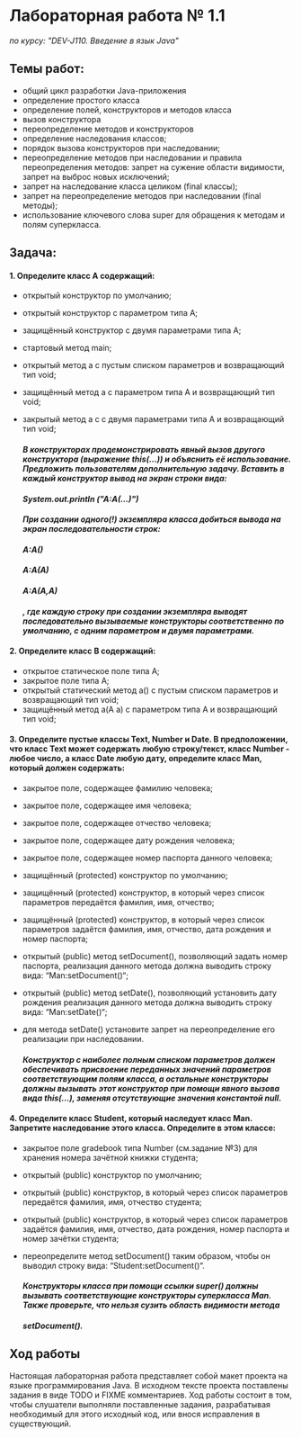 # Лабораторная работа № 1.1

*по курсу: "DEV-J110. Введение в язык Java"*

## Темы работ:
  - общий цикл разработки Java-приложения
  - определение простого класса
  - определение полей, конструкторов и методов класса
  - вызов конструктора
  - переопределение методов и конструкторов
  - определение наследования классов;
  - порядок вызова конструкторов при наследовании;
  - переопределение методов при наследовании и правила
    переопределения методов: запрет на сужение области видимости,
    запрет на выброс новых исключений;
  - запрет на наследование класса целиком (final классы);
  - запрет на переопределение методов при наследовании (final методы);
  - использование ключевого слова super для обращения к методам и
    полям суперкласса.

## Задача:

#### 1. Определите класс A содержащий:
  - открытый конструктор по умолчанию;
  - открытый конструктор с параметром типа A;
  - защищённый конструктор с двумя параметрами типа A;
  - стартовый метод main;
  - открытый метод а с пустым списком параметров и возвращающий тип
  void;
  - защищённый метод а с параметром типа A и возвращающий тип void;
  - закрытый метод а с с двумя параметрами типа A и возвращающий тип
  void;

    #### *В конструкторах продемонстрировать явный вызов другого конструктора (выражение this(...)) и объяснить её использование. Предложить пользователям дополнительную задачу. Вставить в каждый конструктор вывод на экран строки вида:*

    #### *System.out.println ("A:A(...)")*

    #### *При создании одного(!) экземпляра класса добиться вывода на экран последовательности строк:*

    #### *A:A()*

    #### *A:A(A)*

    #### *A:A(A,A)*

    #### *, где каждую строку при создании экземпляра выводят последовательно вызываемые конструкторы соответственно по умолчанию, с одним параметром и двумя параметрами.*
    
#### 2. Определите класс B содержащий:
- открытое статическое поле типа A;
- закрытое поле типа A;
- открытый статический метод а() с пустым списком параметров и
возвращающий тип void;
- защищённый метод а(A a) с параметром типа A и возвращающий тип
void;

#### 3. Определите пустые классы Text, Number и Date. В предположении, что класс Text может содержать любую строку/текст, класс Number - любое число, а класс Date любую дату, определите класс Man, который должен содержать:
- закрытое поле, содержащее фамилию человека;
- закрытое поле, содержащее имя человека;
- закрытое поле, содержащее отчество человека;
- закрытое поле, содержащее дату рождения человека;
- закрытое поле, содержащее номер паспорта данного человека;
- защищённый (protected) конструктор по умолчанию;
- защищённый (protected) конструктор, в который через список
параметров передаётся фамилия, имя, отчество;
- защищённый (protected) конструктор, в который через список
параметров задаётся фамилия, имя, отчество, дата рождения и номер
паспорта;
- открытый (public) метод setDocument(), позволяющий задать
номер паспорта, реализация данного метода должна выводить строку
вида:
“Man:setDocument()“;
- открытый (public) метод setDate(), позволяющий установить
дату рождения реализация данного метода должна выводить строку
вида:
“Man:setDate()“;
- для метода setDate() установите запрет на переопределение его
реализации при наследовании.

    #### *Конструктор с наиболее полным списком параметров должен обеспечивать присвоение переданных значений параметров соответствующим полям класса, а остальные конструкторы должны вызывать этот конструктор при помощи явного вызова вида this(…), заменяя отсутствующие значения константой null.*

#### 4. Определите класс Student, который наследует класс Man. Запретите наследование этого класса. Определите в этом классе:
- закрытое поле gradebook типа Number (см.задание №3) для
хранения номера зачётной книжки студента;
- открытый (public) конструктор по умолчанию;
- открытый (public) конструктор, в который через список параметров
передаётся фамилия, имя, отчество студента;
- открытый (public) конструктор, в который через список параметров
задаётся фамилия, имя, отчество, дата рождения, номер паспорта и
номер зачётки студента;
- переопределите метод setDocument() таким образом, чтобы он
выводил строку вида:
“Student:setDocument()“.

    #### *Конструкторы класса при помощи ссылки super() должны вызывать соответствующие конструкторы суперкласса Man. Также проверьте, что нельзя сузить область видимости метода* 
    #### *setDocument().*
     

## Ход работы

Настоящая лабораторная работа представляет собой макет проекта на языке программирования Java. В исходном тексте проекта поставлены задания в виде TODO и FIXME комментариев. Ход работы состоит в  том, чтобы слушатели выполняли поставленные задания, разрабатывая необходимый для этого исходный код, или внося исправления в существующий.
